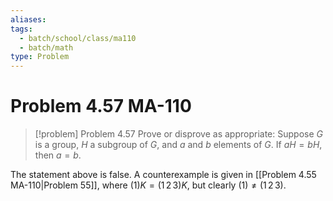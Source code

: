 ```yaml
---
aliases: 
tags:
  - batch/school/class/ma110
  - batch/math
type: Problem
---
```

# Problem 4.57 MA-110

> [!problem] Problem 4.57
> Prove or disprove as appropriate: Suppose $G$ is a group, $H$ a subgroup of $G$, and $a$ and $b$ elements of $G$. If $aH=bH$, then $a=b$.

The statement above is false. A counterexample is given in [[Problem 4.55 MA-110|Problem 55]], where $(1)K=(1\,2\,3)K$, but clearly $(1)\neq(1\,2\,3)$.

